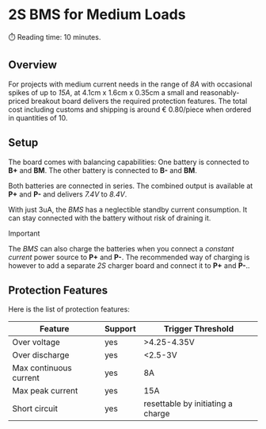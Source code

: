 # 2S BMS for Medium Loads
:stopwatch: Reading time: 10 minutes.

## Overview

For projects with medium current needs in the range of *8A* with occasional spikes of up to *15A*, at 4.1cm x 1.6cm x 0.35cm a small and reasonably-priced breakout board delivers the required protection features. The total cost including customs and shipping is around € 0.80/piece when ordered in quantities of 10.

## Setup

The board comes with balancing capabilities: One battery is connected to **B+** and **BM**. The other battery is connected to **B-** and **BM**.

Both batteries are connected in series. The combined output is available at **P+** and **P-** and delivers *7.4V* to *8.4V*.

With just 3uA, the *BMS* has a neglectible standby current consumption. It can stay connected with the battery without risk of draining it.

> [!IMPORTANT]  
> The *BMS* can also charge the batteries when you connect a *constant current* power source to **P+** and **P-**. The recommended way of charging is however to add a separate *2S* charger board and connect it to **P+** and **P-**..


## Protection Features

Here is the list of protection features:

| Feature | Support | Trigger Threshold |
| --- | --- | --- |
| Over voltage | yes | >4.25-4.35V |
| Over discharge | yes | <2.5-3V |
| Max continuous current | yes | 8A |
| Max peak current | yes | 15A |
| Short circuit | yes | resettable by initiating a charge |
